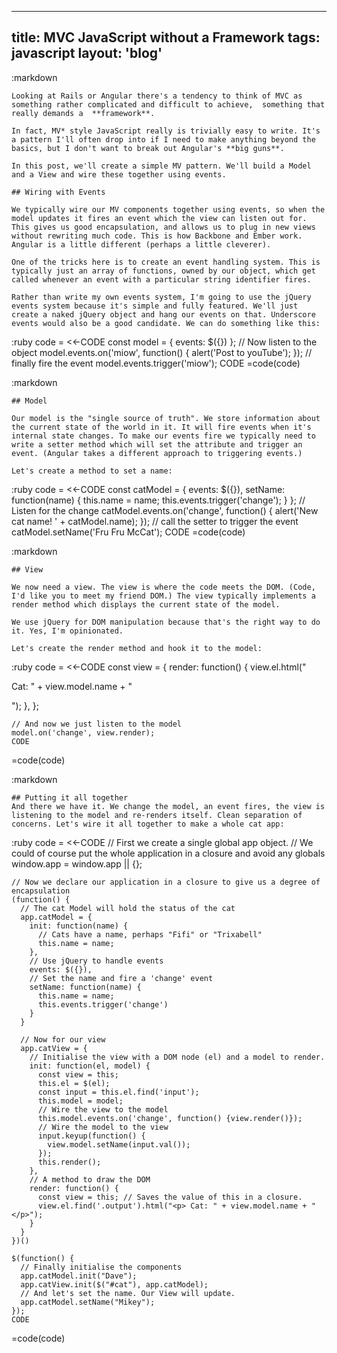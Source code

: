 ---
  title: MVC JavaScript without a Framework
  tags: javascript
  layout: 'blog'
  ---
  
  :markdown
  
    Looking at Rails or Angular there's a tendency to think of MVC as something rather complicated and difficult to achieve,  something that really demands a  **framework**.
  
    In fact, MV* style JavaScript really is trivially easy to write. It's a pattern I'll often drop into if I need to make anything beyond the basics, but I don't want to break out Angular's **big guns**.
  
    In this post, we'll create a simple MV pattern. We'll build a Model and a View and wire these together using events.
  
    ## Wiring with Events
  
    We typically wire our MV components together using events, so when the model updates it fires an event which the view can listen out for. This gives us good encapsulation, and allows us to plug in new views without rewriting much code. This is how Backbone and Ember work. Angular is a little different (perhaps a little cleverer).
  
    One of the tricks here is to create an event handling system. This is typically just an array of functions, owned by our object, which get called whenever an event with a particular string identifier fires.
  
    Rather than write my own events system, I'm going to use the jQuery events system because it's simple and fully featured. We'll just create a naked jQuery object and hang our events on that. Underscore events would also be a good candidate. We can do something like this:
  
  
  :ruby
    code = <<-CODE
    const model = {
      events: $({})
    };
    // Now listen to the object
    model.events.on('miow', function() {
      alert('Post to youTube');
    });
    // finally fire the event
    model.events.trigger('miow');
    CODE
  =code(code)
  
  :markdown
  
    ## Model
  
    Our model is the "single source of truth". We store information about the current state of the world in it. It will fire events when it's internal state changes. To make our events fire we typically need to write a setter method which will set the attribute and trigger an event. (Angular takes a different approach to triggering events.)
  
    Let's create a method to set a name:
  
  :ruby
    code = <<-CODE
    const catModel = {
      events: $({}),
      setName: function(name) {
        this.name = name;
        this.events.trigger('change');
      }
    };
    // Listen for the change
    catModel.events.on('change', function() {
      alert('New cat name! ' + catModel.name);
    });
    // call the setter to trigger the event
    catModel.setName('Fru Fru McCat');
    CODE
  =code(code)
  
  :markdown
  
    ## View
  
    We now need a view. The view is where the code meets the DOM. (Code, I'd like you to meet my friend DOM.) The view typically implements a render method which displays the current state of the model.
  
    We use jQuery for DOM manipulation because that's the right way to do it. Yes, I'm opinionated.
  
    Let's create the render method and hook it to the model:
  
  
  :ruby
    code = <<-CODE
    const view = {
      render: function() {
        view.el.html("<p> Cat: " + view.model.name + "</p>");
      },
    };
  
    // And now we just listen to the model
    model.on('change', view.render);
    CODE
  =code(code)
  
  :markdown
  
    ## Putting it all together
    And there we have it. We change the model, an event fires, the view is listening to the model and re-renders itself. Clean separation of concerns. Let's wire it all together to make a whole cat app:
  
  
  :ruby
    code = <<-CODE
    // First we create a single global app object.
    // We could of course put the whole application in a closure and avoid any globals
    window.app = window.app || {};
  
    // Now we declare our application in a closure to give us a degree of encapsulation
    (function() {
      // The cat Model will hold the status of the cat
      app.catModel = {
        init: function(name) {
          // Cats have a name, perhaps "Fifi" or "Trixabell"
          this.name = name;
        },
        // Use jQuery to handle events
        events: $({}),
        // Set the name and fire a 'change' event
        setName: function(name) {
          this.name = name;
          this.events.trigger('change')
        }
      }
  
      // Now for our view
      app.catView = {
        // Initialise the view with a DOM node (el) and a model to render.
        init: function(el, model) {
          const view = this;
          this.el = $(el);
          const input = this.el.find('input');
          this.model = model;
          // Wire the view to the model
          this.model.events.on('change', function() {view.render()});
          // Wire the model to the view
          input.keyup(function() {
            view.model.setName(input.val());
          });
          this.render();
        },
        // A method to draw the DOM
        render: function() {
          const view = this; // Saves the value of this in a closure.
          view.el.find('.output').html("<p> Cat: " + view.model.name + "</p>");
        }
      }
    })()
  
    $(function() {
      // Finally initialise the components
      app.catModel.init("Dave");
      app.catView.init($("#cat"), app.catModel);
      // And let's set the name. Our View will update.
      app.catModel.setName("Mikey");
    });
    CODE
  =code(code)
  